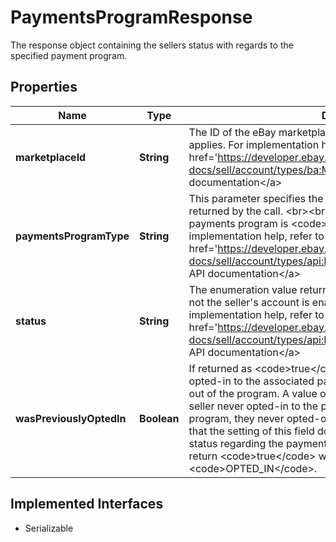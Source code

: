 

# PaymentsProgramResponse

The response object containing the sellers status with regards to the specified payment program.
## Properties

Name | Type | Description | Notes
------------ | ------------- | ------------- | -------------
**marketplaceId** | **String** | The ID of the eBay marketplace to which the payment program applies. For implementation help, refer to &lt;a href&#x3D;&#39;https://developer.ebay.com/api-docs/sell/account/types/ba:MarketplaceIdEnum&#39;&gt;eBay API documentation&lt;/a&gt; |  [optional]
**paymentsProgramType** | **String** | This parameter specifies the payment program whose status is returned by the call.  &lt;br&gt;&lt;br&gt;Currently the only supported payments program is &lt;code&gt;EBAY_PAYMENTS&lt;/code&gt;. For implementation help, refer to &lt;a href&#x3D;&#39;https://developer.ebay.com/api-docs/sell/account/types/api:PaymentsProgramType&#39;&gt;eBay API documentation&lt;/a&gt; |  [optional]
**status** | **String** | The enumeration value returned in this field indicates whether or not the seller&#39;s account is enabled for the payments program. For implementation help, refer to &lt;a href&#x3D;&#39;https://developer.ebay.com/api-docs/sell/account/types/api:PaymentsProgramStatus&#39;&gt;eBay API documentation&lt;/a&gt; |  [optional]
**wasPreviouslyOptedIn** | **Boolean** | If returned as &lt;code&gt;true&lt;/code&gt;, the seller was at one point opted-in to the associated payment program, but they later opted out of the program. A value of &lt;code&gt;false&lt;/code&gt; indicates the seller never opted-in to the program or if they did opt-in to the program, they never opted-out of it.  &lt;br&gt;&lt;br&gt;It&#39;s important to note that the setting of this field does not indicate the seller&#39;s current status regarding the payment program. It is possible for this field to return &lt;code&gt;true&lt;/code&gt; while the &lt;b&gt;status&lt;/b&gt; field returns &lt;code&gt;OPTED_IN&lt;/code&gt;. |  [optional]


## Implemented Interfaces

* Serializable


